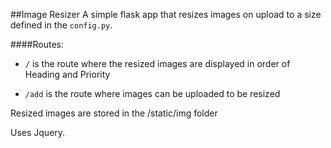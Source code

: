 ##Image Resizer
A simple flask app that resizes images on upload to a size defined in the `config.py`.

####Routes:
* `/` is the route where the resized images are displayed in order of Heading and Priority

* `/add` is the route where images can be uploaded to be resized


Resized images are stored in the /static/img folder

Uses Jquery.
